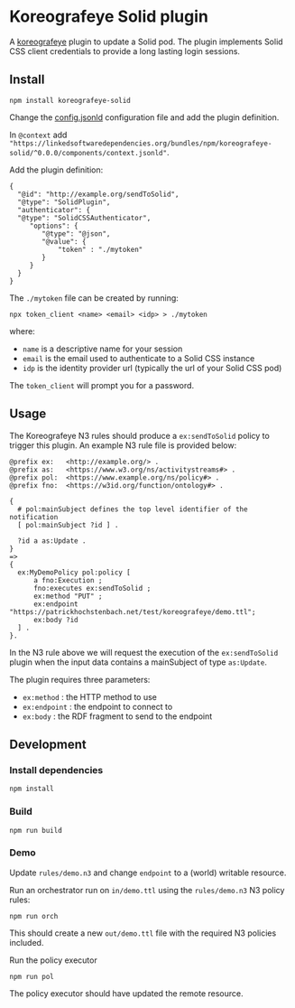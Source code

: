# Koreografeye Solid plugin

A [koreografeye](https://www.npmjs.com/package/koreografeye) plugin to update a Solid pod. The plugin implements Solid CSS client credentials to provide a long lasting login sessions. 

## Install

```
npm install koreografeye-solid
```

Change the [config.jsonld](https://raw.githubusercontent.com/eyereasoner/Koreografeye-Solid/main/config.jsonld) configuration file and add the plugin definition.

In `@context` add `"https://linkedsoftwaredependencies.org/bundles/npm/koreografeye-solid/^0.0.0/components/context.jsonld"`.

Add the plugin definition:

```
{
  "@id": "http://example.org/sendToSolid",
  "@type": "SolidPlugin",
  "authenticator": {
  "@type": "SolidCSSAuthenticator",
     "options": {
        "@type": "@json",
        "@value": {
            "token" : "./mytoken"
        }
     }
  }
}
```

The `./mytoken` file can be created by running:

```
npx token_client <name> <email> <idp> > ./mytoken
```

where:

- `name` is a descriptive name for your session
- `email` is the email used to authenticate to a Solid CSS instance
- `idp` is the identity provider url (typically the url of your Solid CSS pod)

The `token_client` will prompt you for a password.

## Usage

The Koreografeye N3 rules should produce a `ex:sendToSolid` policy to trigger
this plugin. An example N3 rule file is provided below:

```
@prefix ex:   <http://example.org/> .
@prefix as:   <https://www.w3.org/ns/activitystreams#> .
@prefix pol:  <https://www.example.org/ns/policy#> .
@prefix fno:  <https://w3id.org/function/ontology#> .

{
  # pol:mainSubject defines the top level identifier of the notification
  [ pol:mainSubject ?id ] .
  
  ?id a as:Update .
}
=>
{
  ex:MyDemoPolicy pol:policy [
      a fno:Execution ;
      fno:executes ex:sendToSolid ;
      ex:method "PUT" ;
      ex:endpoint "https://patrickhochstenbach.net/test/koreografeye/demo.ttl";
      ex:body ?id
  ] .
}.
```

In the N3 rule above we will request the execution of the `ex:sendToSolid`
plugin when the input data contains a mainSubject of type `as:Update`.

The plugin requires three parameters:

- `ex:method` : the HTTP method to use
- `ex:endpoint` : the endpoint to connect to
- `ex:body` : the RDF fragment to send to the endpoint
  
## Development

### Install dependencies

```
npm install 
```

### Build

```
npm run build
```

### Demo

Update `rules/demo.n3` and change `endpoint` to a (world) writable resource.

Run an orchestrator run on `in/demo.ttl` using the `rules/demo.n3` N3 policy rules:

```
npm run orch
```

This should create a new `out/demo.ttl` file with the required N3 policies included.

Run the policy executor

```
npm run pol
```

The policy executor should have updated the remote resource.